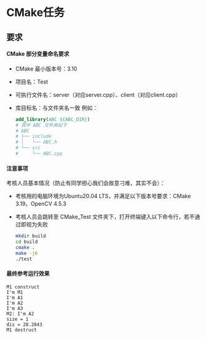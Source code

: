 # CMake任务

## 要求

#### CMake 部分变量命名要求

+ CMake 最小版本号：3.10

+ 项目名：Test

+ 可执行文件名：server（对应server.cpp）、client（对应client.cpp）

+ 库目标名：与文件夹名一致		例如：

  ```cmake
  add_library(ABC ${ABC_DIR})
  # 其中 ABC 文件夹如下
  # ABC
  # ├── include
  # │   └── ABC.h
  # └── src
  #     └── ABC.cpp
  ```



#### 注意事项

考核人员基本情况（防止有同学担心我们会故意刁难，其实不会）：

+ 考核用的电脑环境为Ubuntu20.04 LTS，并满足以下版本号要求：CMake 3.19，OpenCV 4.5.3

+ 考核人员会跳转至 CMake_Test 文件夹下，打开终端键入以下命令行，若不通过即视为失败

  ```bash
  mkdir build
  cd build
  cmake .
  make -j6
  ./test
  ```

#### 最终参考运行效果

```
M1 construct
I'm M1
I'm A1
I'm A2
I'm A3
M2: I'm A2
size = 1
dis = 28.2843
M1 destruct
```
